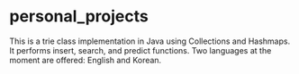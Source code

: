 # personal_projects
This is a trie class implementation in Java using Collections and Hashmaps. It performs insert, search, and predict functions.
Two languages at the moment are offered: English and Korean. 
